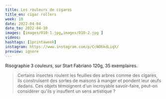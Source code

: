 ```yaml
---
title: Les rouleurs de cigares
title_en: cigar rollers
week: 10
date: 2022-04-04
date_to: 2022-04-10
images: [images/010-1.jpg,images/010-2.jpg ]
videos: 
hashtags: [1printaweek]
instagram: https://www.instagram.com/p/CcNO6kdLiqX/
preview: ignore
---
```


Risographie 3 couleurs, sur Start Fabriano 120g, 35 exemplaires.

> Certains insectes roulent les feuilles des arbres comme des cigares, ils construisent des sortes de maisons à manger et pondent leur œufs dedans. Ces objets témoignent d'un incroyable savoir-faire, peut-on considérer qu'ils y insuflent un sens artistique ?




